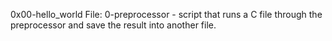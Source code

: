 0x00-hello_world
File: 0-preprocessor - script that runs a C file through the preprocessor and save the result into another file.

